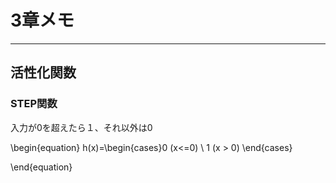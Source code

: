 # 3章メモ
---
## 活性化関数
### STEP関数
入力が0を超えたら１、それ以外は0

\begin{equation}
  h(x)=\begin{cases}0 (x<=0) \\ 1 (x > 0) \end{cases}

\end{equation}
